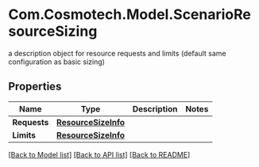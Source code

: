 # Com.Cosmotech.Model.ScenarioResourceSizing
a description object for resource requests and limits (default same configuration as basic sizing)

## Properties

Name | Type | Description | Notes
------------ | ------------- | ------------- | -------------
**Requests** | [**ResourceSizeInfo**](ResourceSizeInfo.md) |  | 
**Limits** | [**ResourceSizeInfo**](ResourceSizeInfo.md) |  | 

[[Back to Model list]](../README.md#documentation-for-models) [[Back to API list]](../README.md#documentation-for-api-endpoints) [[Back to README]](../README.md)

